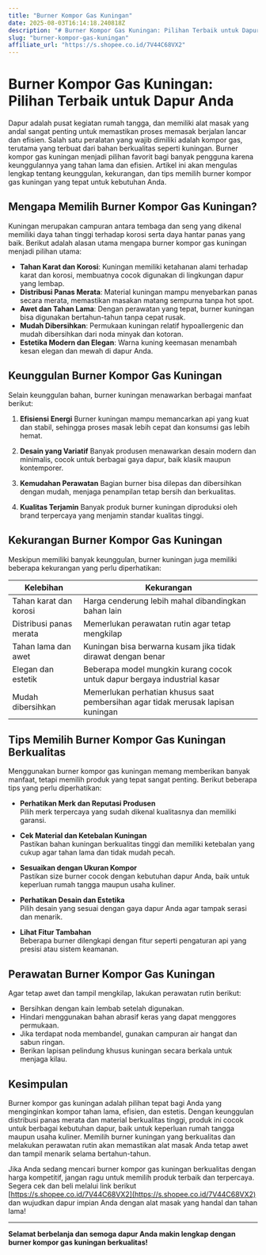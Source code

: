 ```yaml
---
title: "Burner Kompor Gas Kuningan"
date: 2025-08-03T16:14:18.240818Z
description: "# Burner Kompor Gas Kuningan: Pilihan Terbaik untuk Dapur Anda..."
slug: "burner-kompor-gas-kuningan"
affiliate_url: "https://s.shopee.co.id/7V44C68VX2"
---
```

# Burner Kompor Gas Kuningan: Pilihan Terbaik untuk Dapur Anda

Dapur adalah pusat kegiatan rumah tangga, dan memiliki alat masak yang andal sangat penting untuk memastikan proses memasak berjalan lancar dan efisien. Salah satu peralatan yang wajib dimiliki adalah kompor gas, terutama yang terbuat dari bahan berkualitas seperti kuningan. Burner kompor gas kuningan menjadi pilihan favorit bagi banyak pengguna karena keunggulannya yang tahan lama dan efisien. Artikel ini akan mengulas lengkap tentang keunggulan, kekurangan, dan tips memilih burner kompor gas kuningan yang tepat untuk kebutuhan Anda.

## Mengapa Memilih Burner Kompor Gas Kuningan?

Kuningan merupakan campuran antara tembaga dan seng yang dikenal memiliki daya tahan tinggi terhadap korosi serta daya hantar panas yang baik. Berikut adalah alasan utama mengapa burner kompor gas kuningan menjadi pilihan utama:

- **Tahan Karat dan Korosi**: Kuningan memiliki ketahanan alami terhadap karat dan korosi, membuatnya cocok digunakan di lingkungan dapur yang lembap.
- **Distribusi Panas Merata**: Material kuningan mampu menyebarkan panas secara merata, memastikan masakan matang sempurna tanpa hot spot.
- **Awet dan Tahan Lama**: Dengan perawatan yang tepat, burner kuningan bisa digunakan bertahun-tahun tanpa cepat rusak.
- **Mudah Dibersihkan**: Permukaan kuningan relatif hypoallergenic dan mudah dibersihkan dari noda minyak dan kotoran.
- **Estetika Modern dan Elegan**: Warna kuning keemasan menambah kesan elegan dan mewah di dapur Anda.

## Keunggulan Burner Kompor Gas Kuningan

Selain keunggulan bahan, burner kuningan menawarkan berbagai manfaat berikut:

1. **Efisiensi Energi**
   Burner kuningan mampu memancarkan api yang kuat dan stabil, sehingga proses masak lebih cepat dan konsumsi gas lebih hemat.

2. **Desain yang Variatif**
   Banyak produsen menawarkan desain modern dan minimalis, cocok untuk berbagai gaya dapur, baik klasik maupun kontemporer.

3. **Kemudahan Perawatan**
   Bagian burner bisa dilepas dan dibersihkan dengan mudah, menjaga penampilan tetap bersih dan berkualitas.

4. **Kualitas Terjamin**
   Banyak produk burner kuningan diproduksi oleh brand terpercaya yang menjamin standar kualitas tinggi.

## Kekurangan Burner Kompor Gas Kuningan

Meskipun memiliki banyak keunggulan, burner kuningan juga memiliki beberapa kekurangan yang perlu diperhatikan:

| **Kelebihan** | **Kekurangan** |
|----------------|----------------|
| Tahan karat dan korosi | Harga cenderung lebih mahal dibandingkan bahan lain |
| Distribusi panas merata | Memerlukan perawatan rutin agar tetap mengkilap |
| Tahan lama dan awet | Kuningan bisa berwarna kusam jika tidak dirawat dengan benar |
| Elegan dan estetik | Beberapa model mungkin kurang cocok untuk dapur bergaya industrial kasar |
| Mudah dibersihkan | Memerlukan perhatian khusus saat pembersihan agar tidak merusak lapisan kuningan |

## Tips Memilih Burner Kompor Gas Kuningan Berkualitas

Menggunakan burner kompor gas kuningan memang memberikan banyak manfaat, tetapi memilih produk yang tepat sangat penting. Berikut beberapa tips yang perlu diperhatikan:

- **Perhatikan Merk dan Reputasi Produsen**  
  Pilih merk terpercaya yang sudah dikenal kualitasnya dan memiliki garansi.

- **Cek Material dan Ketebalan Kuningan**  
  Pastikan bahan kuningan berkualitas tinggi dan memiliki ketebalan yang cukup agar tahan lama dan tidak mudah pecah.

- **Sesuaikan dengan Ukuran Kompor**  
  Pastikan size burner cocok dengan kebutuhan dapur Anda, baik untuk keperluan rumah tangga maupun usaha kuliner.

- **Perhatikan Desain dan Estetika**  
  Pilih desain yang sesuai dengan gaya dapur Anda agar tampak serasi dan menarik.

- **Lihat Fitur Tambahan**  
  Beberapa burner dilengkapi dengan fitur seperti pengaturan api yang presisi atau sistem keamanan.

## Perawatan Burner Kompor Gas Kuningan

Agar tetap awet dan tampil mengkilap, lakukan perawatan rutin berikut:

- Bersihkan dengan kain lembab setelah digunakan.
- Hindari menggunakan bahan abrasif keras yang dapat menggores permukaan.
- Jika terdapat noda membandel, gunakan campuran air hangat dan sabun ringan.
- Berikan lapisan pelindung khusus kuningan secara berkala untuk menjaga kilau.

## Kesimpulan

Burner kompor gas kuningan adalah pilihan tepat bagi Anda yang menginginkan kompor tahan lama, efisien, dan estetis. Dengan keunggulan distribusi panas merata dan material berkualitas tinggi, produk ini cocok untuk berbagai kebutuhan dapur, baik untuk keperluan rumah tangga maupun usaha kuliner. Memilih burner kuningan yang berkualitas dan melakukan perawatan rutin akan memastikan alat masak Anda tetap awet dan tampil menarik selama bertahun-tahun.

Jika Anda sedang mencari burner kompor gas kuningan berkualitas dengan harga kompetitif, jangan ragu untuk memilih produk terbaik dan terpercaya. Segera cek dan beli melalui link berikut [https://s.shopee.co.id/7V44C68VX2](https://s.shopee.co.id/7V44C68VX2) dan wujudkan dapur impian Anda dengan alat masak yang handal dan tahan lama!

---

**Selamat berbelanja dan semoga dapur Anda makin lengkap dengan burner kompor gas kuningan berkualitas!**